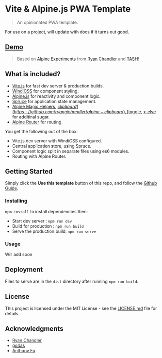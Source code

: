 # Vite & Alpine.js PWA Template

> An opinionated PWA template.

For use on a project, will update with docs if it turns out good.

## [Demo](https://vite-alpine-pwa.vercel.app/)

> Based on [Alpine Experiments](https://github.com/ryangjchandler/alpine-experiments) from [Ryan Chandler](https://github.com/ryangjchandler) and [TASH](https://github.com/go4cas/tash-starter-template)!

## What is included?

-   [Vite.js](https://vitejs.dev) for fast dev server & production builds.
-   [WindiCSS](https://windicss.org) for component styling.
-   [Alpine.js](https://github.com/alpinejs/alpine) for reactivity and component logic.
-   [Spruce](https://github.com/ryangjchandler/spruce) for application state management.
-   [Alpine Magic Helpers](https://github.com/KevinBatdorf/alpine-magic-helpers), [$clipboard](https://github.com/ryangjchandler/alpine-clipboard), [$toggle](https://github.com/ryangjchandler/alpine-toggle), [x-else](https://github.com/ryangjchandler/x-else) for additinal sugar.
-   [Alpine Router](https://github.com/rehhouari/alpine-router) for routing.

You get the following out of the box:

-   Vite.js dev server with WindiCSS configured.
-   Central application store, using Spruce.
-   Component logic split in separate files using es6 modules.
-   Routing with Alpine Router.

## Getting Started

Simply click the **Use this template** button of this repo, and follow the [Github Guide](https://docs.github.com/en/github/creating-cloning-and-archiving-repositories/creating-a-repository-from-a-template).

### Installing

`npm install` to install dependencies then:

-   Start dev server : `npm run dev`
-   Build for production : `npm run build`
-   Serve the production build: `npm run serve`

### Usage

Will add soon

## Deployment

Files to serve are in the `dist` directory after running `npm run build`.

## License

This project is licensed under the MIT License - see the [LICENSE.md](LICENSE.md) file for details

## Acknowledgments

-   [Ryan Chandler](https://github.com/ryangjchandler)
-   [go4as](https://github.com/go4cas/tash-starter-template)
-   [Anthony Fu](https://github.com/antfu)

